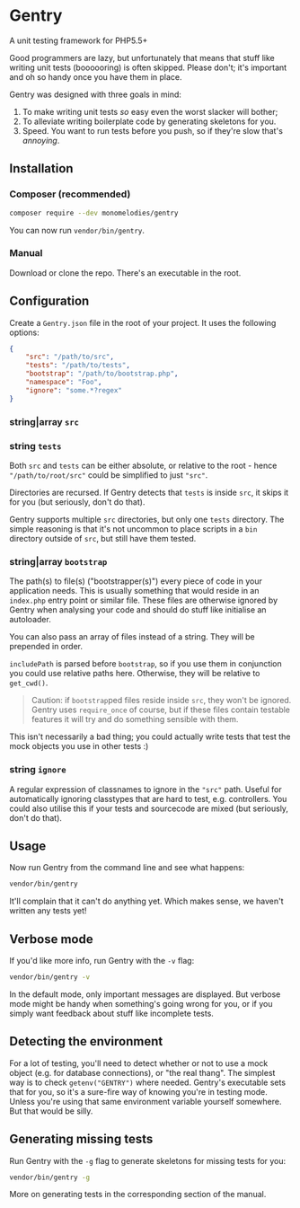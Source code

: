 # Gentry
A unit testing framework for PHP5.5+

Good programmers are lazy, but unfortunately that means that stuff like writing
unit tests (boooooring) is often skipped. Please don't; it's important and oh
so handy once you have them in place.

Gentry was designed with three goals in mind:

1. To make writing unit tests _so_ easy even the worst slacker will bother;
2. To alleviate writing boilerplate code by generating skeletons for you.
3. Speed. You want to run tests before you push, so if they're slow that's
   _annoying_.

## Installation

### Composer (recommended)
```sh
composer require --dev monomelodies/gentry
```

You can now run `vendor/bin/gentry`.

### Manual
Download or clone the repo. There's an executable in the root.

## Configuration
Create a `Gentry.json` file in the root of your project. It uses the following
options:

```json
{
    "src": "/path/to/src",
    "tests": "/path/to/tests",
    "bootstrap": "/path/to/bootstrap.php",
    "namespace": "Foo",
    "ignore": "some.*?regex"
}
```

### string|array `src` ###
### string `tests` ###
Both `src` and `tests` can be either absolute, or relative to the root - hence
`"/path/to/root/src"` could be simplified to just `"src"`.

Directories are recursed. If Gentry detects that `tests` is inside `src`, it
skips it for you (but seriously, don't do that).

Gentry supports multiple `src` directories, but only one `tests` directory. The
simple reasoning is that it's not uncommon to place scripts in a `bin` directory
outside of `src`, but still have them tested.

### string|array `bootstrap` ###
The path(s) to file(s) ("bootstrapper(s)") every piece of code in your
application needs. This is usually something that would reside in an `index.php`
entry point or similar file. These files are otherwise ignored by Gentry when
analysing your code and should do stuff like initialise an autoloader.

You can also pass an array of files instead of a string. They will be prepended
in order.

`includePath` is parsed before `bootstrap`, so if you use them in conjunction
you could use relative paths here. Otherwise, they will be relative to
`get_cwd()`.

> Caution: if `bootstrap`ped files reside inside `src`, they won't be ignored.
> Gentry uses `require_once` of course, but if these files contain testable
> features it will try and do something sensible with them.

This isn't necessarily a bad thing; you could actually write tests that test the
mock objects you use in other tests :)

### string `ignore` ###
A regular expression of classnames to ignore in the `"src"` path. Useful for
automatically ignoring classtypes that are hard to test, e.g. controllers. You
could also utilise this if your tests and sourcecode are mixed (but seriously,
don't do that).

## Usage
Now run Gentry from the command line and see what happens:

```sh
vendor/bin/gentry
```

It'll complain that it can't do anything yet. Which makes sense, we haven't
written any tests yet!

## Verbose mode
If you'd like more info, run Gentry with the `-v` flag:

```sh
vendor/bin/gentry -v
```

In the default mode, only important messages are displayed. But verbose mode
might be handy when something's going wrong for you, or if you simply want
feedback about stuff like incomplete tests.

## Detecting the environment
For a lot of testing, you'll need to detect whether or not to use a mock object
(e.g. for database connections), or "the real thang". The simplest way is to
check `getenv("GENTRY")` where needed. Gentry's executable sets that for you, so
it's a sure-fire way of knowing you're in testing mode. Unless you're using that
same environment variable yourself somewhere. But that would be silly.

## Generating missing tests
Run Gentry with the `-g` flag to generate skeletons for missing tests for you:

```sh
vendor/bin/gentry -g
```

More on generating tests in the corresponding section of the manual.

